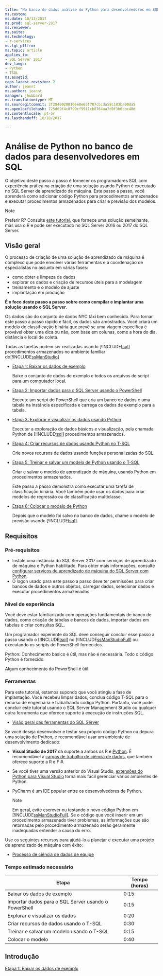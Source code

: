 ```yaml
---
title: "No banco de dados análise do Python para desenvolvedores em SQL | Microsoft Docs"
ms.custom: 
ms.date: 10/13/2017
ms.prod: sql-server-2017
ms.reviewer: 
ms.suite: 
ms.technology:
- r-services
ms.tgt_pltfrm: 
ms.topic: article
applies_to:
- SQL Server 2017
dev_langs:
- Python
- TSQL
ms.assetid: 
caps.latest.revision: 2
author: jeannt
ms.author: jeannt
manager: jhubbard
ms.translationtype: MT
ms.sourcegitcommit: 2f28400200105e8e63f787cbcda58c183ba00da5
ms.openlocfilehash: 725d69f4c0799cf5911cb8764aa7d0f3b6cbc48d
ms.contentlocale: pt-br
ms.lasthandoff: 10/18/2017

---
```

# <a name="in-database-python-analytics-for-sql-developers"></a>Análise de Python no banco de dados para desenvolvedores em SQL

O objetivo deste passo a passo é fornecer os programadores SQL com experiência prática na criação de uma solução usando Python é executado no SQL Server de aprendizado de máquina. Este passo a passo, você aprenderá como adicionar código Python para procedimentos armazenados e executar procedimentos armazenados para criar e previsão dos modelos.

> [!NOTE]
> Preferir R? Consulte [este tutorial](sqldev-in-database-r-for-sql-developers.md), que fornece uma solução semelhante, mas usa o R e pode ser executado no SQL Server 2016 ou 2017 do SQL Server.

## <a name="overview"></a>Visão geral

O processo de criação de uma solução de aprendizado de máquina é complexo que pode envolver várias ferramentas e a coordenação de especialistas no assunto em várias fases:

+ como obter e limpeza de dados
+ explorar os dados e criação de recursos úteis para a modelagem
+ treinamento e o modelo de ajuste
+ implantação em produção

**É o foco deste passo a passo sobre como compilar e implantar uma solução usando o SQL Server.**

Os dados são do conjunto de dados NYC táxi bem conhecido. Para tornar este passo a passo rápido e fácil, os dados são amostrados. Você criará um modelo de classificação binária que prevê se uma viagem específica é provável obter uma dica ou não, com base em colunas, como a hora do dia, distância e local de coleta.

Todas as tarefas podem ser realizadas usando [!INCLUDE[tsql](../../includes/tsql-md.md)] procedimentos armazenados no ambiente familiar do[!INCLUDE[ssManStudio](../../includes/ssmanstudio-md.md)]

- [Etapa 1: Baixar os dados de exemplo](sqldev-py1-download-the-sample-data.md)

    Baixe o conjunto de dados de exemplo e todos os arquivos de script para um computador local.

- [Etapa 2: Importar dados para o SQL Server usando o PowerShell](sqldev-py2-import-data-to-sql-server-using-powershell.md)

    Execute um script do PowerShell que cria um banco de dados e uma tabela na instância especificada e carrega os dados de exemplo para a tabela.

- [Etapa 3: Explorar e visualizar os dados usando Python](sqldev-py3-explore-and-visualize-the-data.md)

    Executar a exploração de dados básicos e visualização, pela chamada Python de [!INCLUDE[tsql](../../includes/tsql-md.md)] procedimentos armazenados.

- [Etapa 4: Criar recursos de dados usando Python no T-SQL](sqldev-py5-train-and-save-a-model-using-t-sql.md)

    Crie novos recursos de dados usando funções personalizadas do SQL.
  
- [Etapa 5: Treinar e salvar um modelo de Python usando o T-SQL](sqldev-py5-train-and-save-a-model-using-t-sql.md)

    Criar e salvar o modelo de aprendizado de máquina, usando Python em procedimentos armazenados.
  
    Este passo a passo demonstra como executar uma tarefa de classificação binária. Você também pode usar os dados para criar modelos de regressão ou de classificação multiclasse.

  
-  [Etapa 6: Colocar o modelo de Python](sqldev-py6-operationalize-the-model.md)

    Depois que o modelo foi salvo no banco de dados, chame o modelo de previsão usando [!INCLUDE[tsql](../../includes/tsql-md.md)].

## <a name="requirements"></a>Requisitos

### <a name="prerequisites"></a>Pré-requisitos

+ Instale uma instância do SQL Server 2017 com serviços de aprendizado de máquina e Python habilitado. Para obter mais informações, consulte [configurar serviços de aprendizado de máquina do SQL Server com Python](../python/setup-python-machine-learning-services.md).
+ O logon usado para este passo a passo deve ter permissões para criar bancos de dados e outros objetos, carregar dados, selecionar dados e executar procedimentos armazenados.

### <a name="experience-level"></a>Nível de experiência

Você deve estar familiarizado com operações fundamentais de banco de dados, como criação de tabelas e bancos de dados, importar dados em tabelas e criar consultas SQL.

Um programador experiente do SQL deve conseguir concluir esse passo a passo usando o [!INCLUDE[tsql](../../includes/tsql-md.md)] no [!INCLUDE[ssManStudioFull](../../includes/ssmanstudiofull-md.md)] ou executando os scripts do PowerShell fornecidos.

Python: Conhecimento básico é útil, mas não é necessária. Todo o código Python é fornecido.

Algum conhecimento do PowerShell é útil.

### <a name="tools"></a>Ferramentas

Para este tutorial, estamos supondo que você atingiu a fase de implantação. Você recebeu limpar dados, conclua código T-SQL para o recurso de engenharia e trabalhando código Python. Portanto, você pode concluir este tutorial usando o SQL Server Management Studio ou qualquer outra ferramenta que oferece suporte à execução de instruções SQL.

+ [Visão geral das ferramentas do SQL Server](https://docs.microsoft.com/sql/tools/overview-sql-tools) 

Se você deseja desenvolver e testar seu próprio código Python ou depura uma solução de Python, é recomendável usar um ambiente de desenvolvimento dedicado:

+ **Visual Studio de 2017** dá suporte a ambos os R e [Python](https://blogs.msdn.microsoft.com/visualstudio/2017/05/12/a-lap-around-python-in-visual-studio-2017/). É recomendável a [cargas de trabalho de ciência de dados](https://blogs.msdn.microsoft.com/visualstudio/2016/11/18/data-science-workloads-in-visual-studio-2017-rc/), que também oferece suporte a R e F #.
+ Se você tiver uma versão anterior do Visual Studio, [extensões do Python para Visual Studio](https://docs.microsoft.com/visualstudio/python/python-in-visual-studio) torna mais fácil gerenciar vários ambientes de Python.
+ PyCharm é um IDE popular entre os desenvolvedores de Python.

    > [!NOTE]
    > Em geral, evite escrever ou testando o novo código Python em [!INCLUDE[ssManStudioFull](../../includes/ssmanstudiofull-md.md)]. Se o código que você inserir em um procedimento armazenado tiver problemas, as informações que são retornadas pelo procedimento armazenado serão geralmente inadequadas entender a causa do erro.

Use os seguintes recursos para ajudá-lo a planejar e executar uma projeto de aprendizado de máquina com êxito:

+ [Processo de ciência de dados de equipe](https://docs.microsoft.com/azure/machine-learning/team-data-science-process/overview)

### <a name="estimated-time-required"></a>Tempo estimado necessário

|Etapa| Tempo (horas)|
|----|----|
|Baixar os dados de exemplo| 0:15|
|Importar dados para o SQL Server usando o PowerShell|0:15|
|Explorar e visualizar os dados|0:20|
|Criar recursos de dados usando o T-SQL|0:30|
|Treinar e salvar um modelo usando o T-SQL|0:15|
|Colocar o modelo|0:40|

## <a name="get-started"></a>Introdução

  [Etapa 1: Baixar os dados de exemplo](sqldev-py1-download-the-sample-data.md)

